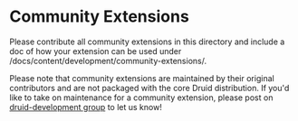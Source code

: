 # Community Extensions

Please contribute all community extensions in this directory and include a doc of how your extension can be used under /docs/content/development/community-extensions/.

Please note that community extensions are maintained by their original contributors and are not packaged with the core Druid distribution. 
If you'd like to take on maintenance for a community extension, please post on [druid-development group](https://groups.google.com/forum/#!forum/druid-development) to let us know!
